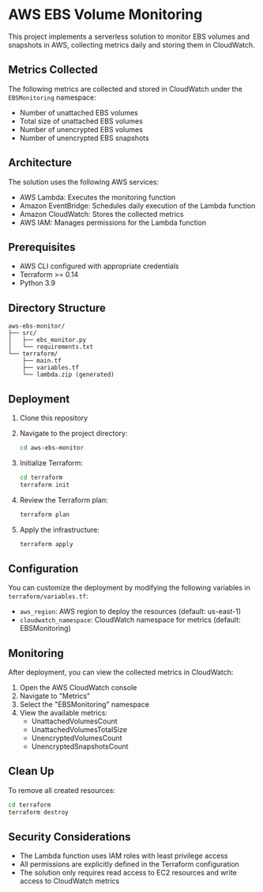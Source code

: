 # AWS EBS Volume Monitoring

This project implements a serverless solution to monitor EBS volumes and snapshots in AWS, collecting metrics daily and storing them in CloudWatch.

## Metrics Collected

The following metrics are collected and stored in CloudWatch under the `EBSMonitoring` namespace:

- Number of unattached EBS volumes
- Total size of unattached EBS volumes
- Number of unencrypted EBS volumes
- Number of unencrypted EBS snapshots

## Architecture

The solution uses the following AWS services:

- AWS Lambda: Executes the monitoring function
- Amazon EventBridge: Schedules daily execution of the Lambda function
- Amazon CloudWatch: Stores the collected metrics
- AWS IAM: Manages permissions for the Lambda function

## Prerequisites

- AWS CLI configured with appropriate credentials
- Terraform >= 0.14
- Python 3.9

## Directory Structure

```
aws-ebs-monitor/
├── src/
│   ├── ebs_monitor.py
│   └── requirements.txt
└── terraform/
    ├── main.tf
    ├── variables.tf
    └── lambda.zip (generated)
```

## Deployment

1. Clone this repository
2. Navigate to the project directory:
   ```bash
   cd aws-ebs-monitor
   ```

3. Initialize Terraform:
   ```bash
   cd terraform
   terraform init
   ```

4. Review the Terraform plan:
   ```bash
   terraform plan
   ```

5. Apply the infrastructure:
   ```bash
   terraform apply
   ```

## Configuration

You can customize the deployment by modifying the following variables in `terraform/variables.tf`:

- `aws_region`: AWS region to deploy the resources (default: us-east-1)
- `cloudwatch_namespace`: CloudWatch namespace for metrics (default: EBSMonitoring)

## Monitoring

After deployment, you can view the collected metrics in CloudWatch:

1. Open the AWS CloudWatch console
2. Navigate to "Metrics"
3. Select the "EBSMonitoring" namespace
4. View the available metrics:
   - UnattachedVolumesCount
   - UnattachedVolumesTotalSize
   - UnencryptedVolumesCount
   - UnencryptedSnapshotsCount

## Clean Up

To remove all created resources:

```bash
cd terraform
terraform destroy
```

## Security Considerations

- The Lambda function uses IAM roles with least privilege access
- All permissions are explicitly defined in the Terraform configuration
- The solution only requires read access to EC2 resources and write access to CloudWatch metrics 